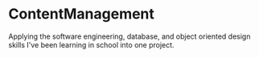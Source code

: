 ContentManagement
=================

Applying the software engineering, database, and object oriented design skills I've been learning in school into one project.

